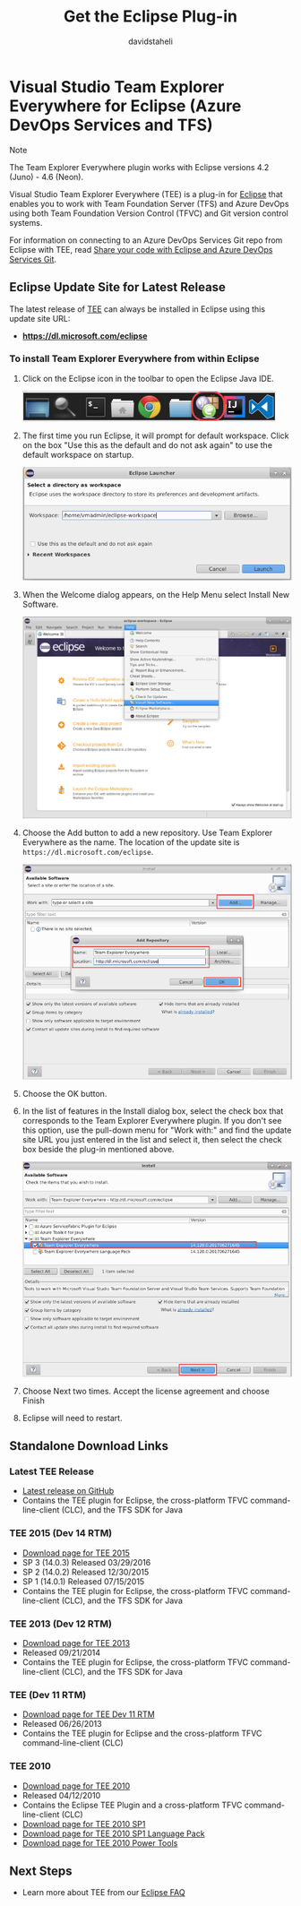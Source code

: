 ﻿---
title: Get the Eclipse Plug-in
description: Information and download links for Team Explorer Everywhere for Eclipse
ms.technology: devops-cicd
ms.topic: conceptual
ms.custom: java
ms.author: dastahel
author: davidstaheli
ms.reviewer: dastahel
ms.date: 05/13/2019
monikerRange: '>= tfs-2013'
---


# Visual Studio Team Explorer Everywhere for Eclipse (Azure DevOps Services and TFS)

> [!NOTE]
> The Team Explorer Everywhere plugin works with Eclipse versions 4.2 (Juno) - 4.6 (Neon).

Visual Studio Team Explorer Everywhere (TEE) is a plug-in for [Eclipse](https://www.eclipse.org/) that enables
you to work with Team Foundation Server (TFS) and Azure DevOps using both Team Foundation Version Control (TFVC) 
and Git version control systems. 

For information on connecting to an Azure DevOps Services Git repo from Eclipse with TEE, read [Share your code with Eclipse and Azure DevOps Services Git](/azure/devops/repos/git/share-your-code-in-git-eclipse).

## Eclipse Update Site for Latest Release

The latest release of [TEE](https://marketplace.eclipse.org/content/team-explorer-everywhere) can always be installed in Eclipse using this update site URL:

* **https://dl.microsoft.com/eclipse**

### To install Team Explorer Everywhere from within Eclipse

1. Click on the Eclipse icon in the toolbar to open the Eclipse Java IDE.

    ![Click Eclipse in the Toolbar](labs/media/eclipsegit/click-eclipse.png)

1. The first time you run Eclipse, it will prompt for default workspace. Click on the box "Use this as the default and do not ask again" to use the default workspace on startup.

    ![Accept the default Eclipse workspace](labs/media/eclipsegit/eclipse-defaults.png)

1. When the Welcome dialog appears, on the Help Menu select Install New Software.

    ![Click on Help > Install New Software](labs/media/eclipsegit/eclipse-install-new-software.png)

1. Choose the Add button to add a new repository.  Use Team Explorer Everywhere as the name. The location of the update site is `https://dl.microsoft.com/eclipse`. 

    ![Add Repository](labs/media/eclipsegit/AddRepository.cropped.png)

1. Choose the OK button.

1. In the list of features in the Install dialog box, select the check box that corresponds to the Team Explorer Everywhere plugin. If you don't see this option, use the pull-down menu for "Work with:" and find the update site URL you just entered in the list and select it, then select the check box beside the plug-in mentioned above.

    ![Select Team Explorer Everywhere](labs/media/eclipsegit/SelectTee.cropped.png)

1. Choose Next two times. Accept the license agreement and choose Finish

1. Eclipse will need to restart.

## Standalone Download Links

### Latest TEE Release
* [Latest release on GitHub](https://github.com/Microsoft/team-explorer-everywhere/releases)
* Contains the TEE plugin for Eclipse, the cross-platform TFVC command-line-client (CLC), and the TFS SDK for Java

### TEE 2015 (Dev 14 RTM)
* [Download page for TEE 2015](https://www.microsoft.com/download/details.aspx?id=47727)
* SP 3 (14.0.3) Released 03/29/2016
* SP 2 (14.0.2) Released 12/30/2015
* SP 1 (14.0.1) Released 07/15/2015
* Contains the TEE plugin for Eclipse, the cross-platform TFVC command-line-client (CLC), and the TFS SDK for Java

### TEE 2013 (Dev 12 RTM)
* [Download page for TEE 2013](https://www.microsoft.com/download/details.aspx?id=40785)
* Released 09/21/2014
* Contains the TEE plugin for Eclipse, the cross-platform TFVC command-line-client (CLC), and the TFS SDK for Java

### TEE (Dev 11 RTM)
* [Download page for TEE Dev 11 RTM](https://www.microsoft.com/download/details.aspx?id=30661)
* Released 06/26/2013
* Contains the TEE plugin for Eclipse and the cross-platform TFVC command-line-client (CLC)

### TEE 2010
* [Download page for TEE 2010](https://www.microsoft.com/download/details.aspx?id=4240)
* Released 04/12/2010
* Contains the Eclipse TEE Plugin and a cross-platform TFVC command-line-client (CLC)
* [Download page for TEE 2010 SP1](https://www.microsoft.com/download/details.aspx?id=25125)
* [Download page for TEE 2010 SP1 Language Pack](https://www.microsoft.com/download/details.aspx?id=27118)
* [Download page for TEE 2010 Power Tools](https://www.microsoft.com/download/confirmation.aspx?id=28557)

## Next Steps 
* Learn more about TEE from our [Eclipse FAQ](eclipse-faq.md)
